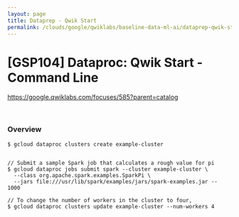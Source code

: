 ```yaml
---
layout: page
title: Dataprep - Qwik Start
permalink: /clouds/google/qwiklabs/baseline-data-ml-ai/dataprep-qwik-start-command-line/
---
```


# [GSP104] Dataproc: Qwik Start - Command Line

https://google.qwiklabs.com/focuses/585?parent=catalog

<br/>

### Overview


    $ gcloud dataproc clusters create example-cluster


    // Submit a sample Spark job that calculates a rough value for pi
    $ gcloud dataproc jobs submit spark --cluster example-cluster \
      --class org.apache.spark.examples.SparkPi \
      --jars file:///usr/lib/spark/examples/jars/spark-examples.jar -- 1000

    // To change the number of workers in the cluster to four,
    $ gcloud dataproc clusters update example-cluster --num-workers 4






